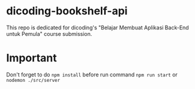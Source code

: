 # dicoding-bookshelf-api
This repo is dedicated for dicoding's "Belajar Membuat Aplikasi Back-End untuk Pemula" course submission.

# Important
Don't forget to do `npm install` before run command `npm run start` or `nodemon ./src/server`
